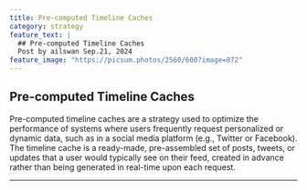 ```yaml
---
title: Pre-computed Timeline Caches
category: strategy
feature_text: |
  ## Pre-computed Timeline Caches
  Post by ailswan Sep.21, 2024
feature_image: "https://picsum.photos/2560/600?image=872"
---
```


## Pre-computed Timeline Caches
Pre-computed timeline caches are a strategy used to optimize the performance of systems where users frequently request personalized or dynamic data, such as in a social media platform (e.g., Twitter or Facebook). The timeline cache is a ready-made, pre-assembled set of posts, tweets, or updates that a user would typically see on their feed, created in advance rather than being generated in real-time upon each request.


---

